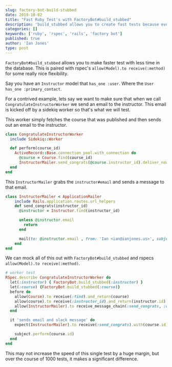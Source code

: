 ```yaml
---
slug: factory-bot-build-stubbed
date: 2019-10-02
title: "Fast Ruby Test's with FactoryBot#build_stubbed"
description: 'build_stubbed allows you to create fast tests because everything is handled in memory with less database hits.'
categories: []
keywords: ['ruby', 'rspec', 'rails', 'factory bot']
published: true
author: 'Ian Jones'
type: post
---
```


`FactoryBot#build_stubbed` allows you to make faster test with less time in the
database. This is paired with rspec's `allow(Model).to receive(:method)` for some
really nice flexibility.

Say you have an `Instructor` model that `has_one :user`. Where the `User has_one :primary_contact`.

For a contrived example, lets say we want to make sure that when we call `CongratulateInstructorWorker`
we send an email to the instructor. This email is kicked off by a sidekiq worker so that's
what we will test.

This worker simply fetches the course that was published and then sends out an
email to the instructor.

```ruby
class CongratulateInstructorWorker
  include Sidekiq::Worker

  def perform(course_id)
    ActiveRecord::Base.connection_pool.with_connection do
      @course = Course.find(course_id)
      InstructorMailer.send_congrats(@course.instructor_id).deliver_now
  end
end
```

This `InstructorMailer` grabs the `instructor#email` and sends a message to that email.

```ruby
class InstructorMailer < ApplicationMailer
    include Rails.application.routes.url_helpers
    def send_congrats(instructor_id)
      @instructor = Instructor.find(instructor_id)

      unless @instructor.email
        return
      end

      mail(to: @instructor.email , from: 'Ian <ian@ianjones.us>', subject: "Congratulations on Your Course Release 🥳")
    end
end
```

We can mock all of this out with `FactoryBot#build_stubbed` and rspecs `allow(Model).to receive(:method)`.

```ruby
# worker test
RSpec.describe CongratulateInstructorWorker do
  let(:instructor) { FactoryBot.build_stubbed(:instructor) }
  let(:course) {FactoryBot.build_stubbed(:course)}
  before do
    allow(Course).to receive(:find).and_return(course)
    allow(course).to receive(:instructor_id).and_return(instructor.id)
    allow(InstructorMailer).to receive_message_chain(:send_congrats, :deliver_now)
  end

  it 'sends email and slack message' do
    expect(InstructorMailer).to receive(:send_congrats).with(course.id)

    subject.perform(course.id)
  end
end
```

This may not increase the speed of this single test by a huge margin, but over the
course of 1000 tests, it makes a significant difference.
